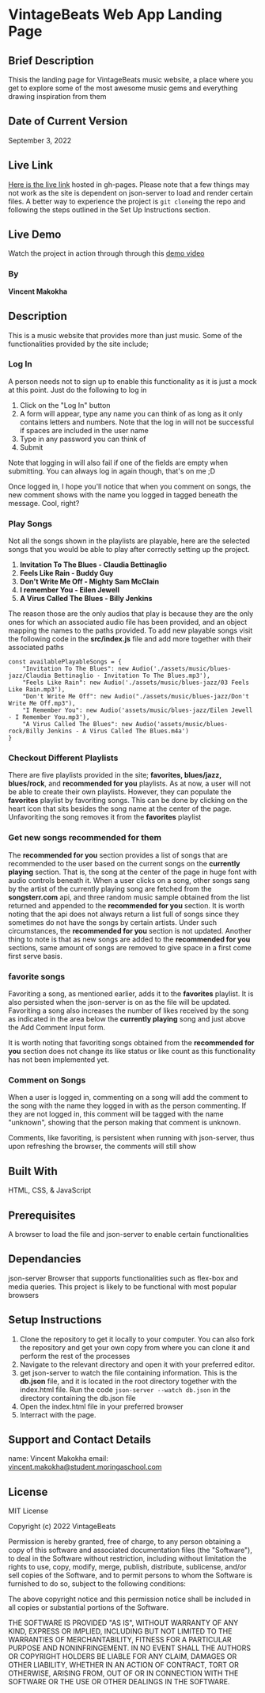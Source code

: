 # VintageBeats Web App Landing Page

## Brief Description
Thisis the landing page for VintageBeats music website, a place where you get to explore some of the most awesome music gems and everything drawing inspiration from them

## Date of Current Version
September 3, 2022

## Live Link
[Here is the live link](https://vincexiv.github.io/music-player) hosted in gh-pages. Please note that a few things may not work as the site is dependent on json-server to load and render certain files. A better way to experience the project is `git clone`ing the repo and following the steps outlined in the Set Up Instructions section.

## Live Demo
Watch the project in action through through this [demo video](https://drive.google.com/file/d/1i8CSjUsvlpFGp4x3MrGTRUi9u1XuXHGf/view?usp=sharing)

### By
**Vincent Makokha**

## Description
This is a music website that provides more than just music. Some of the functionalities provided by the site include;

### Log In
A person needs not to sign up to enable this functionality as it is just a mock at this point. Just do the following to log in
1. Click on the "Log In" button
2. A form will appear, type any name you can think of as long as it only contains letters and numbers. Note that the log in will not be successful if spaces are included in the user name
3. Type in any password you can think of
4. Submit

Note that logging in will also fail if one of the fields are empty when submitting. You can always log in again though, that's on me ;D

Once logged in, I hope you'll notice that when you comment on songs, the new comment shows with the name you logged in tagged beneath the message. Cool, right?

### Play Songs
Not all the songs shown in the playlists are playable, here are the selected songs that you would be able to play after correctly setting up the project.
1. **Invitation To The Blues - Claudia Bettinaglio**
2. **Feels Like Rain - Buddy Guy**
3. **Don't Write Me Off - Mighty Sam McClain**
4. **I remember You - Eilen Jewell**
5. **A Virus Called The Blues - Billy Jenkins**

The reason those are the only audios that play is because they are the only ones for which an associated audio file has been provided, and an object mapping the names to the paths provided. To add new playable songs visit the following code in the **src/index.js** file and add more together with their associated paths

```
const availablePlayableSongs = {
    "Invitation To The Blues": new Audio('./assets/music/blues-jazz/Claudia Bettinaglio - Invitation To The Blues.mp3'),
    "Feels Like Rain": new Audio('./assets/music/blues-jazz/03 Feels Like Rain.mp3'),
    "Don't Write Me Off": new Audio("./assets/music/blues-jazz/Don't Write Me Off.mp3"),
    "I Remember You": new Audio('assets/music/blues-jazz/Eilen Jewell - I Remember You.mp3'),
    "A Virus Called The Blues": new Audio('assets/music/blues-rock/Billy Jenkins - A Virus Called The Blues.m4a')
}
```

### Checkout Different Playlists
There are five playlists provided in the site; **favorites, blues/jazz, blues/rock**, and **recommended for you** playlists. As at now, a user will not be able to create their own playlists. However, they can populate the **favorites** playlist by favoriting songs. This can be done by clicking on the heart icon that sits besides the song name at the center of the page. Unfavoriting the song removes it from the **favorites** playlist

### Get new songs recommended for them
The **recommended for you** section provides a list of songs that are recommended to the user based on the current songs on the **currently playing** section. That is, the song at the center of the page in huge font with audio controls beneath it. When a user clicks on a song, other songs sang by the artist of the currently playing song are fetched from the **songsterr.com** api, and three random music sample obtained from the list returned and appended to the **recommended for you** section. It is worth noting that the api does not always return a list full of songs since they sometimes do not have the songs by certain artists. Under such circumstances, the **recommended for you** section is not updated. Another thing to note is that as new songs are added to the **recommended for you** sections, same amount of songs are removed to give space in a first come first serve basis.

### favorite songs
Favoriting a song, as mentioned earlier, adds it to the **favorites** playlist. It is also persisted when the json-server is on as the file will be updated. Favoriting a song also increases the number of likes received by the song as indicated in the area below the **currently playing** song and just above the Add Comment Input form.

It is worth noting that favoriting songs obtained from the **recommended for you** section does not change its like status or like count as this functionality has not been implemented yet.

### Comment on Songs
When a user is logged in, commenting on a song will add the comment to the song with the name they logged in with as the person commenting. If they are not logged in, this comment will be tagged with the name "unknown", showing that the person making that comment is unknown.

Comments, like favoriting, is persistent when running with json-server, thus upon refreshing the browser, the comments will still show


## Built With
HTML, CSS, & JavaScript

## Prerequisites
A browser to load the file and json-server to enable certain functionalities

## Dependancies
json-server
Browser that supports functionalities such as flex-box and media queries. This project is likely to be functional with most popular browsers

## Setup Instructions
1. Clone the repository to get it locally to your computer. You can also fork the repository and get your own copy from where you can clone it and perform the rest of the processes
2. Navigate to the relevant directory and open it with your preferred editor.
3. get json-server to watch the file containing information. This is the **db.json** file, and it is located in the root directory together with the index.html file. Run the code `json-server --watch db.json` in the directory containing the db.json file
4. Open the index.html file in your preferred browser
5. Interract with the page.

## Support and Contact Details
name:	   Vincent Makokha
email:	   vincent.makokha@student.moringaschool.com

## License
MIT License

Copyright (c) 2022 VintageBeats

Permission is hereby granted, free of charge, to any person obtaining a copy of this software and associated documentation files (the "Software"), to deal in the Software without restriction, including without limitation the rights to use, copy, modify, merge, publish, distribute, sublicense, and/or sell copies of the Software, and to permit persons to whom the Software is furnished to do so, subject to the following conditions:

The above copyright notice and this permission notice shall be included in all copies or substantial portions of the Software.

THE SOFTWARE IS PROVIDED "AS IS", WITHOUT WARRANTY OF ANY KIND, EXPRESS OR IMPLIED, INCLUDING BUT NOT LIMITED TO THE WARRANTIES OF MERCHANTABILITY, FITNESS FOR A PARTICULAR PURPOSE AND NONINFRINGEMENT. IN NO EVENT SHALL THE AUTHORS OR COPYRIGHT HOLDERS BE LIABLE FOR ANY CLAIM, DAMAGES OR OTHER LIABILITY, WHETHER IN AN ACTION OF CONTRACT, TORT OR OTHERWISE, ARISING FROM, OUT OF OR IN CONNECTION WITH THE SOFTWARE OR THE USE OR OTHER DEALINGS IN THE SOFTWARE.
